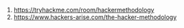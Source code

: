 1. https://tryhackme.com/room/hackermethodology
2. https://www.hackers-arise.com/the-hacker-methodology

